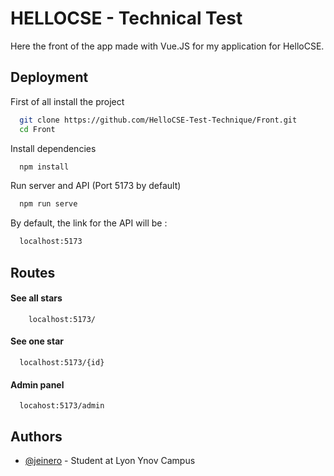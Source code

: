 
# HELLOCSE - Technical Test

Here the front of the app made with Vue.JS for my application for HelloCSE. 





## Deployment

First of all install the project

```bash
  git clone https://github.com/HelloCSE-Test-Technique/Front.git
  cd Front
```

Install dependencies

```bash
  npm install
```

Run server and API (Port 5173 by default)

```bash
  npm run serve
```

By default, the link for the API will be :

```bash
  localhost:5173
```
## Routes

#### See all stars

```http
    localhost:5173/
```


#### See one star

```http
  localhost:5173/{id}
```

#### Admin panel

```http
  locahost:5173/admin
```

## Authors

- [@jeinero](https://github.com/jeinero) - Student at Lyon Ynov Campus

